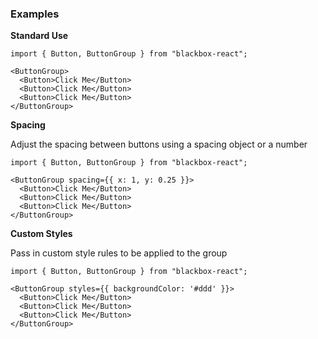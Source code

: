 ### Examples

**Standard Use**

```
import { Button, ButtonGroup } from "blackbox-react";

<ButtonGroup>
  <Button>Click Me</Button>
  <Button>Click Me</Button>
  <Button>Click Me</Button>
</ButtonGroup>
```

**Spacing**

Adjust the spacing between buttons using a spacing object or a number

```
import { Button, ButtonGroup } from "blackbox-react";

<ButtonGroup spacing={{ x: 1, y: 0.25 }}>
  <Button>Click Me</Button>
  <Button>Click Me</Button>
  <Button>Click Me</Button>
</ButtonGroup>
```

**Custom Styles**

Pass in custom style rules to be applied to the group

```
import { Button, ButtonGroup } from "blackbox-react";

<ButtonGroup styles={{ backgroundColor: '#ddd' }}>
  <Button>Click Me</Button>
  <Button>Click Me</Button>
  <Button>Click Me</Button>
</ButtonGroup>
```
